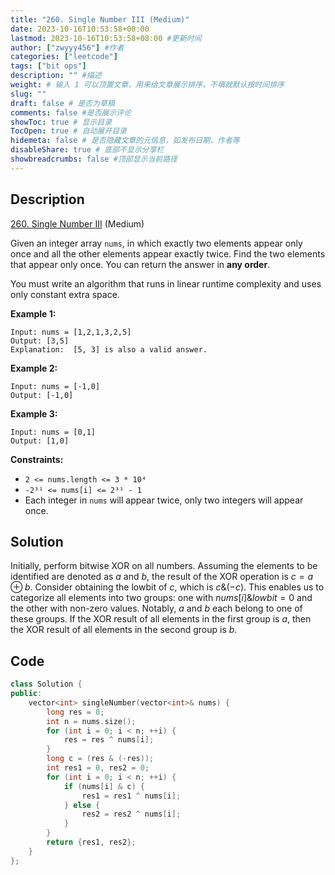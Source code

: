 ```yaml
---
title: "260. Single Number III (Medium)"
date: 2023-10-16T10:53:58+08:00
lastmod: 2023-10-16T10:53:58+08:00 #更新时间
author: ["zwyyy456"] #作者
categories: ["leetcode"]
tags: ["bit ops"]
description: "" #描述
weight: # 输入 1 可以顶置文章，用来给文章展示排序，不填就默认按时间排序
slug: ""
draft: false # 是否为草稿
comments: false #是否展示评论
showToc: true # 显示目录
TocOpen: true # 自动展开目录
hidemeta: false # 是否隐藏文章的元信息，如发布日期、作者等
disableShare: true # 底部不显示分享栏
showbreadcrumbs: false #顶部显示当前路径
---
```

## Description

[260. Single Number III][link] (Medium)

[link]: https://leetcode.com/problems/single-number-iii/

Given an integer array `nums`, in which exactly two elements appear only once and all the other
elements appear exactly twice. Find the two elements that appear only once. You can return the
answer in **any order**.

You must write an algorithm that runs in linear runtime complexity and uses only constant extra
space.

**Example 1:**

```
Input: nums = [1,2,1,3,2,5]
Output: [3,5]
Explanation:  [5, 3] is also a valid answer.
```

**Example 2:**

```
Input: nums = [-1,0]
Output: [-1,0]
```

**Example 3:**

```
Input: nums = [0,1]
Output: [1,0]
```

**Constraints:**

- `2 <= nums.length <= 3 * 10⁴`
- `-2³¹ <= nums[i] <= 2³¹ - 1`
- Each integer in `nums` will appear twice, only two integers will appear once.

## Solution

Initially, perform bitwise XOR on all numbers. Assuming the elements to be identified are denoted as $a$ and $b$, the result of the XOR operation is $c = a \oplus b$. Consider obtaining the lowbit of $c$, which is $c \& (-c)$. This enables us to categorize all elements into two groups: one with $nums[i] \& lowbit = 0$ and the other with non-zero values. Notably, $a$ and $b$ each belong to one of these groups. If the XOR result of all elements in the first group is $a$, then the XOR result of all elements in the second group is $b$.

## Code

```cpp
class Solution {
public:
    vector<int> singleNumber(vector<int>& nums) {
       	long res = 0;
       	int n = nums.size();
       	for (int i = 0; i < n; ++i) {
       		res = res ^ nums[i];
       	} 
       	long c = (res & (-res));
       	int res1 = 0, res2 = 0;
       	for (int i = 0; i < n; ++i) {
       		if (nums[i] & c) {
       			res1 = res1 ^ nums[i];
       		} else {
       			res2 = res2 ^ nums[i];
       		}
       	}
       	return {res1, res2};
    }
};
```